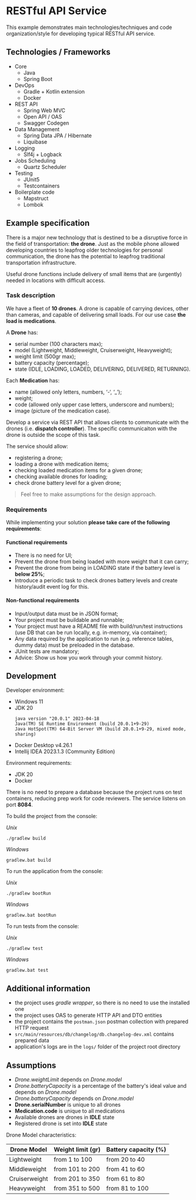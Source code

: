 # RESTful API Service 

This example demonstrates main technologies/techniques and code organization/style 
for developing typical RESTful API service.

## Technologies / Frameworks

- Core
  - Java
  - Spring Boot
- DevOps
  - Gradle + Kotlin extension
  - Docker
- REST API
  - Spring Web MVC
  - Open API / OAS
  - Swagger Codegen
- Data Management
  - Spring Data JPA / Hibernate
  - Liquibase
- Logging
  - Slf4j + Logback
- Jobs Scheduling
  - Quartz Scheduler
- Testing
  - JUnit5
  - Testcontainers
- Boilerplate code
  - Mapstruct
  - Lombok

## Example specification

There is a major new technology that is destined to be a disruptive force in the field 
of transportation: **the drone**. Just as the mobile phone allowed developing countries 
to leapfrog older technologies for personal communication, the drone has the potential 
to leapfrog traditional transportation infrastructure.

Useful drone functions include delivery of small items that are (urgently) needed in 
locations with difficult access.

### Task description

We have a fleet of **10 drones**. A drone is capable of carrying devices, other than cameras, 
and capable of delivering small loads. For our use case **the load is medications**.

A **Drone** has:
- serial number (100 characters max);
- model (Lightweight, Middleweight, Cruiserweight, Heavyweight);
- weight limit (500gr max);
- battery capacity (percentage);
- state (IDLE, LOADING, LOADED, DELIVERING, DELIVERED, RETURNING).

Each **Medication** has: 
- name (allowed only letters, numbers, ‘-‘, ‘_’);
- weight;
- code (allowed only upper case letters, underscore and numbers);
- image (picture of the medication case).

Develop a service via REST API that allows clients to communicate with the drones 
(i.e. **dispatch controller**). The specific communicaiton with the drone is outside the scope of this task. 

The service should allow:
- registering a drone;
- loading a drone with medication items;
- checking loaded medication items for a given drone; 
- checking available drones for loading;
- check drone battery level for a given drone;

> Feel free to make assumptions for the design approach.

### Requirements

While implementing your solution **please take care of the following requirements**: 

#### Functional requirements

- There is no need for UI;
- Prevent the drone from being loaded with more weight that it can carry;
- Prevent the drone from being in LOADING state if the battery level is **below 25%**;
- Introduce a periodic task to check drones battery levels and create history/audit event log for this.

#### Non-functional requirements

- Input/output data must be in JSON format;
- Your project must be buildable and runnable;
- Your project must have a README file with build/run/test instructions (use DB that can be run locally, e.g. in-memory, via container);
- Any data required by the application to run (e.g. reference tables, dummy data) must be preloaded in the database.
- JUnit tests are mandatory;
- Advice: Show us how you work through your commit history.

## Development

Developer environment:

- Windows 11
- JDK 20
  ```shell
  java version "20.0.1" 2023-04-18
  Java(TM) SE Runtime Environment (build 20.0.1+9-29)
  Java HotSpot(TM) 64-Bit Server VM (build 20.0.1+9-29, mixed mode, sharing)
  ```
- Docker Desktop v4.26.1
- Intellij IDEA 2023.1.3 (Community Edition)

Environment requirements:

- JDK 20
- Docker

There is no need to prepare a database because the project runs on test containers,
reducing prep work for code reviewers. The service listens on port **8084**.

To build the project from the console:

_Unix_

```shell
./gradlew build
```

_Windows_

```shell
gradlew.bat build
```

To run the application from the console:

_Unix_

```shell
./gradlew bootRun
```

_Windows_

```shell
gradlew.bat bootRun
```

To run tests from the console:

_Unix_

```shell
./gradlew test
```

_Windows_

```shell
gradlew.bat test
```

## Additional information

- the project uses _gradle wrapper_, so there is no need to use the installed one
- the project uses OAS to generate HTTP API and DTO entities
- the project contains the `postman.json` postman collection with prepared HTTP request
- `src/main/resources/db/changelog/db.changelog-dev.xml` contains prepared data
- application's logs are in the `logs/` folder of the project root directory

## Assumptions

- *Drone.weightLimit* depends on *Drone.model*
- *Drone.batteryCapacity* is a percentage of the battery's ideal value and depends on *Drone.model*
- *Drone.batteryCapacity* depends on *Drone.model*
- **Drone.serialNumber** is unique to all drones
- **Medication.code** is unique to all medications
- Available drones are drones in **IDLE** state
- Registered drone is set into **IDLE** state

Drone Model characteristics:

| Drone Model   | Weight limit (gr) | Battery capacity (%) |
|---------------|-------------------|----------------------|
| Lightweight   | from 1 to 100     | from 20 to 40        |
| Middleweight  | from 101 to 200   | from 41 to 60        |
| Cruiserweight | from 201 to 350   | from 61 to 80        |
| Heavyweight   | from 351 to 500   | from 81 to 100       |
